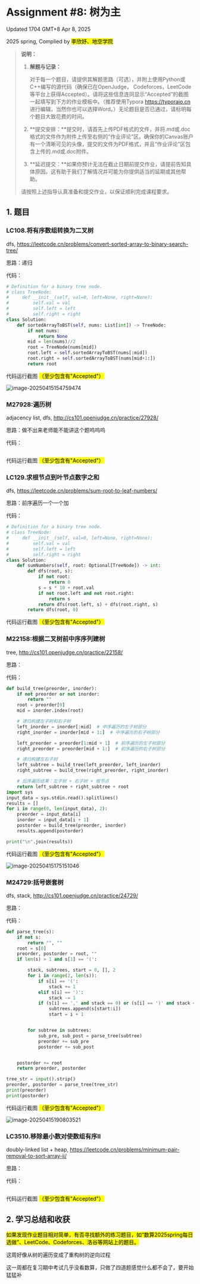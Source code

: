 # Assignment #8: 树为主

Updated 1704 GMT+8 Apr 8, 2025

2025 spring, Complied by <mark>李欣妤、地空学院</mark>



> **说明：**
>
> 1. **解题与记录：**
>
>    对于每一个题目，请提供其解题思路（可选），并附上使用Python或C++编写的源代码（确保已在OpenJudge， Codeforces，LeetCode等平台上获得Accepted）。请将这些信息连同显示“Accepted”的截图一起填写到下方的作业模板中。（推荐使用Typora https://typoraio.cn 进行编辑，当然你也可以选择Word。）无论题目是否已通过，请标明每个题目大致花费的时间。
>
> 2. **提交安排：**提交时，请首先上传PDF格式的文件，并将.md或.doc格式的文件作为附件上传至右侧的“作业评论”区。确保你的Canvas账户有一个清晰可见的头像，提交的文件为PDF格式，并且“作业评论”区包含上传的.md或.doc附件。
>
> 3. **延迟提交：**如果你预计无法在截止日期前提交作业，请提前告知具体原因。这有助于我们了解情况并可能为你提供适当的延期或其他帮助。 
>
> 请按照上述指导认真准备和提交作业，以保证顺利完成课程要求。



## 1. 题目

### LC108.将有序数组转换为二叉树

dfs, https://leetcode.cn/problems/convert-sorted-array-to-binary-search-tree/

思路：递归



代码：

```python
# Definition for a binary tree node.
# class TreeNode:
#     def __init__(self, val=0, left=None, right=None):
#         self.val = val
#         self.left = left
#         self.right = right
class Solution:
    def sortedArrayToBST(self, nums: List[int]) -> TreeNode:
        if not nums:
            return None
        mid = len(nums)//2
        root = TreeNode(nums[mid])
        root.left = self.sortedArrayToBST(nums[:mid])
        root.right = self.sortedArrayToBST(nums[mid+1:])
        return root 
```



代码运行截图 <mark>（至少包含有"Accepted"）</mark>

![image-20250415154759474](C:\Users\Molly\AppData\Roaming\Typora\typora-user-images\image-20250415154759474.png)



### M27928:遍历树

 adjacency list, dfs, http://cs101.openjudge.cn/practice/27928/

思路：做不出来老师能不能讲这个题呜呜呜



代码：

```python

```



代码运行截图 <mark>（至少包含有"Accepted"）</mark>





### LC129.求根节点到叶节点数字之和

dfs, https://leetcode.cn/problems/sum-root-to-leaf-numbers/

思路：前序遍历一个一个加



代码：

```python
# Definition for a binary tree node.
# class TreeNode:
#     def __init__(self, val=0, left=None, right=None):
#         self.val = val
#         self.left = left
#         self.right = right
class Solution:
    def sumNumbers(self, root: Optional[TreeNode]) -> int:
        def dfs(root, s):
            if not root:
                return 0
            s = s * 10 + root.val
            if not root.left and not root.right:
                return s
            return dfs(root.left, s) + dfs(root.right, s)
        return dfs(root, 0)
```



代码运行截图 <mark>（至少包含有"Accepted"）</mark>





### M22158:根据二叉树前中序序列建树

tree, http://cs101.openjudge.cn/practice/22158/

思路：



代码：

```python
def build_tree(preorder, inorder):
    if not preorder or not inorder:
        return ""
    root = preorder[0]
    mid = inorder.index(root)

    # 递归构建左子树和右子树
    left_inorder = inorder[:mid]  # 中序遍历的左子树部分
    right_inorder = inorder[mid + 1:]  # 中序遍历的右子树部分

    left_preorder = preorder[1:mid + 1]  # 前序遍历的左子树部分
    right_preorder = preorder[mid + 1:]  # 前序遍历的右子树部分

    # 递归构建左右子树
    left_subtree = build_tree(left_preorder, left_inorder)
    right_subtree = build_tree(right_preorder, right_inorder)

    # 后序遍历结果：左子树 + 右子树 + 根节点
    return left_subtree + right_subtree + root
import sys
input_data = sys.stdin.read().splitlines()
results = []
for i in range(0, len(input_data), 2):
    preorder = input_data[i] 
    inorder = input_data[i + 1] 
    postorder = build_tree(preorder, inorder)
    results.append(postorder)

print("\n".join(results))
```



代码运行截图 <mark>（至少包含有"Accepted"）</mark>

![image-20250415175151046](C:\Users\Molly\AppData\Roaming\Typora\typora-user-images\image-20250415175151046.png)



### M24729:括号嵌套树

dfs, stack, http://cs101.openjudge.cn/practice/24729/

思路：



代码：

```python
def parse_tree(s):
    if not s:
        return "", ""
    root = s[0]
    preorder, postorder = root, ""
    if len(s) > 1 and s[1] == '(':

        stack, subtrees, start = 0, [], 2
        for i in range(2, len(s)):
            if s[i] == '(':
                stack += 1
            elif s[i] == ')':
                stack -= 1
            if (s[i] == ',' and stack == 0) or (s[i] == ')' and stack < 0):
                subtrees.append(s[start:i])
                start = i + 1


        for subtree in subtrees:
            sub_pre, sub_post = parse_tree(subtree)
            preorder += sub_pre
            postorder += sub_post


    postorder += root
    return preorder, postorder

tree_str = input().strip() 
preorder, postorder = parse_tree(tree_str)  
print(preorder)  
print(postorder) 

```



代码运行截图 <mark>（至少包含有"Accepted"）</mark>

![image-20250415190803521](C:\Users\Molly\AppData\Roaming\Typora\typora-user-images\image-20250415190803521.png)



### LC3510.移除最小数对使数组有序II

doubly-linked list + heap, https://leetcode.cn/problems/minimum-pair-removal-to-sort-array-ii/

思路：



代码：

```python

```



代码运行截图 <mark>（至少包含有"Accepted"）</mark>





## 2. 学习总结和收获

<mark>如果发现作业题目相对简单，有否寻找额外的练习题目，如“数算2025spring每日选做”、LeetCode、Codeforces、洛谷等网站上的题目。</mark>

这周好像从树的遍历变成了重构树的逆向过程

这一周都在复习期中考试几乎没看数算，只做了四道题感觉什么都不会了，要开始猛猛补









